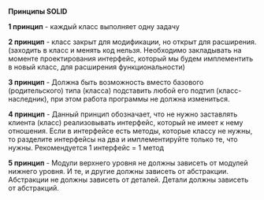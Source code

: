 **Принципы SOLID**

**1 принцип** - каждый класс выполняет одну задачу

**2 принцип** - класс закрыт для модификации, но открыт для расширения.
(заходить в класс и менять код нельзя.
Необходимо закладывать на моменте проектирования интерфейс, который мы будем
имплементить в новый класс, для расширения функциональности)

**3 принцип** - Должна быть возможность вместо базового (родительского) 
типа (класса) подставить любой его подтип (класс-наследник), 
при этом работа программы не должна измениться.

**4 принцип** - Данный принцип обозначает, что не нужно
заставлять клиента (класс) 
реализовывать интерфейс, который не имеет к нему отношения.
Если в интерфейсе есть методы, которые классу не нужны,
то разделите интерфейсы на два и имплементируйте
только те, что нужны. Рекомендуется 1 интерфейс = 1 метод

**5 принцип** - Модули верхнего уровня не должны зависеть 
от модулей нижнего уровня. И те, и другие должны зависеть 
от абстракции. Абстракции не должны зависеть от деталей. 
Детали должны зависеть от абстракций.